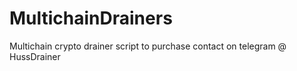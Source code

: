 # MultichainDrainers
Multichain crypto drainer script to purchase contact on telegram @ HussDrainer
